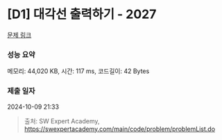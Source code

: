 # [D1] 대각선 출력하기 - 2027 

[문제 링크](https://swexpertacademy.com/main/code/problem/problemDetail.do?contestProbId=AV5QFuZ6As0DFAUq) 

### 성능 요약

메모리: 44,020 KB, 시간: 117 ms, 코드길이: 42 Bytes

### 제출 일자

2024-10-09 21:33



> 출처: SW Expert Academy, https://swexpertacademy.com/main/code/problem/problemList.do